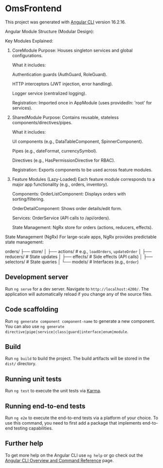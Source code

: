 # OmsFrontend

This project was generated with [Angular CLI](https://github.com/angular/angular-cli) version 16.2.16.

Angular Module Structure (Modular Design):

Key Modules Explained:

1. CoreModule
    Purpose: Houses singleton services and global configurations.

    What it includes:

    Authentication guards (AuthGuard, RoleGuard).

    HTTP interceptors (JWT injection, error handling).

    Logger service (centralized logging).

    Registration: Imported once in AppModule (uses providedIn: 'root' for services).

2. SharedModule
    Purpose: Contains reusable, stateless components/directives/pipes.

    What it includes:

    UI components (e.g., DataTableComponent, SpinnerComponent).

    Pipes (e.g., dateFormat, currencySymbol).

    Directives (e.g., HasPermissionDirective for RBAC).

    Registration: Exports components to be used across feature modules.

3. Feature Modules (Lazy-Loaded)
    Each feature module corresponds to a major app functionality (e.g., orders, inventory).
    
    Components:
    OrderListComponent: Displays orders with sorting/filtering.

    OrderDetailComponent: Shows order details/edit form.

    Services: OrderService (API calls to /api/orders).

    State Management: NgRx store for orders (actions, reducers, effects).

State Management (NgRx)
For large-scale apps, NgRx provides predictable state management:

orders/
├── store/
│   ├── actions/            # e.g., `loadOrders`, `updateOrder`
│   ├── reducers/           # State updates
│   ├── effects/            # Side effects (API calls)
│   ├── selectors/          # State queries
│   └── models/             # Interfaces (e.g., `Order`)


## Development server

Run `ng serve` for a dev server. Navigate to `http://localhost:4200/`. The application will automatically reload if you change any of the source files.

## Code scaffolding

Run `ng generate component component-name` to generate a new component. You can also use `ng generate directive|pipe|service|class|guard|interface|enum|module`.

## Build

Run `ng build` to build the project. The build artifacts will be stored in the `dist/` directory.

## Running unit tests

Run `ng test` to execute the unit tests via [Karma](https://karma-runner.github.io).

## Running end-to-end tests

Run `ng e2e` to execute the end-to-end tests via a platform of your choice. To use this command, you need to first add a package that implements end-to-end testing capabilities.

## Further help

To get more help on the Angular CLI use `ng help` or go check out the [Angular CLI Overview and Command Reference](https://angular.io/cli) page.
